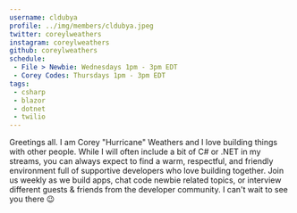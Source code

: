 ```yaml
---
username: cldubya
profile: ../img/members/cldubya.jpeg
twitter: coreylweathers
instagram: coreylweathers
github: coreylweathers
schedule:
 - File > Newbie: Wednesdays 1pm - 3pm EDT
 - Corey Codes: Thursdays 1pm - 3pm EDT
tags:
 - csharp
 - blazor
 - dotnet
 - twilio
---
```


Greetings all. I am Corey "Hurricane" Weathers and I love building things with other people. While I will often include a bit of C# or .NET in my streams, you can always expect to find a warm, respectful, and friendly environment full of supportive developers who love building together. Join us weekly as we build apps, chat code newbie related topics, or interview different guests & friends from the developer community. I can't wait to see you there 😉
